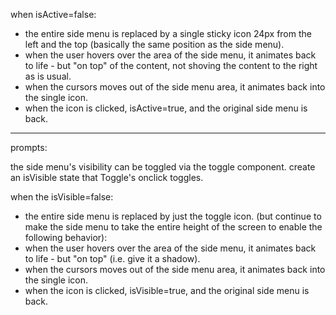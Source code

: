 when isActive=false:
- the entire side menu is replaced by a single sticky icon 24px from the left and the top (basically the same position as the side menu).
- when the user hovers over the area of the side menu, it animates back to life - but "on top" of the content, not shoving the content to the right as is usual.
- when the cursors moves out of the side menu area, it animates back into the single icon.
- when the icon is clicked, isActive=true, and the original side menu is back.

---

prompts:

the side menu's visibility can be toggled via the toggle component.
create an isVisible state that Toggle's onclick toggles.

when the isVisible=false:
- the entire side menu is replaced by just the toggle icon. (but continue to make the side menu to take the entire height of the screen to enable the following behavior):
- when the user hovers over the area of the side menu, it animates back to life - but "on top" (i.e. give it a shadow).
- when the cursors moves out of the side menu area, it animates back into the single icon.
- when the icon is clicked, isVisible=true, and the original side menu is back.
